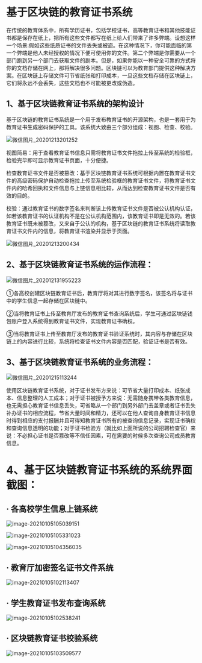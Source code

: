 



# 基于区块链的教育证书系统



​       在传统的教育体系中，所有学历证书，包括学校证书，高等教育证书和其他技能证书都是保存在纸上，把所有这些文件都写在纸上给人们带来了许多弊端。设想这样一个场景:假如这些纸质证书的文件丢失或被盗。在这种情况下，你可能面临的第一个弊端是他人未经授权的情况下便可使用你的文件。第二个弊端是你需要从一个部门跑到另一个部门去获取文件的副本。但是，如果你能以一种安全可靠的方式将你的文档存储在网上，那将解决很多问题。区块链可以为教育部门提供这种解决方案。在区块链上存储文件可节省纸张和打印成本，一旦这些文档存储在区块链上，它们将永远不会丢失，这些文档也不可能被更改或伪造。



## 1、基于区块链教育证书系统的架构设计

基于区块链的教育证书系统是一个用于发布教育证书的开源架构，也是一套用于为教育证书生成密码保护的工具。该系统大致由三个部分组成：视图、检查、校验。  

![微信图片_20201213201252](https://i.loli.net/2020/12/13/UgmIVsaYx7j6TAC.png)

视图简易：用于查看教育证书信息只需将教育证书文件拖拉上传至系统的检验框，检验完毕即可显示教育证书页面，十分便捷。

检查教育证书文件是否被篡改：基于区块链教育证书系统可根据内置在教育证书文件的高级密码保护自动检查拖拉上传至系统检验框的教育证书文件，将教育证书文件内的哈希回执和文件信息与上链信息相比较，从而达到检查教育证书文件是否有效的目的。

校验：通过教育证书的数字签名来判断该上传教育证书文件是否被公认机构认证，如若该教育证书的认证机构不是在公认机构范围内，该教育证书即是无效的。若该教育证书既未被篡改，又来自于公认的机构，基于区块链的教育证书系统将读取教育证书文件内的信息，将教育证书渲染并显示于页面。

![微信图片_20201213200434](https://i.loli.net/2020/12/15/xPD7lUfOpLnvQKe.png)



## 2、基于区块链教育证书系统的运作流程：



![微信图片_202012131955223](https://i.loli.net/2020/12/14/Bmp4CeVgG7qIvMY.png)

①各高校创建区块链教育证书后，教育厅将对其进行数字签名，该签名将与证书中的学生信息一起存储在区块链中。

②当将教育证书上传至教育厅发布的教育证书查询系统后，学生可通过区块链钱包账户登入系统得到教育证书文件，实现教育证书确权。

③当将教育证书上传至教育厅发布的教育证书验证系统时，其内容与存储在区块链上的内容进行比较，系统将检查证书文件内容是否匹配，验证证书是否有效。



## 3、基于区块链教育证书系统的业务流程：

![微信图片_20201215113244](https://i.loli.net/2020/12/15/fEM1niXqA9soRlH.png)

使用区块链教育证书系统，对于证书发布方来说：可节省大量打印成本、纸张成本、信息整理的人工成本；对于证书被授予方来说：无需随身携带各类教育信息，也无需担心教育证书信息丢失，可省略从一个部门到另外部门去盖章或者证书丢失补办证书的相应流程，节省大量时间和精力，还可以在他人查询自身教育证书信息时得到相应的支付报酬并且可得知教育证书所有的被查询信息记录，实现证书确权和查询信息透明的功能；对于证书检验方（就比如上面所说的公司招聘检查官）来说：不必担心证书是否篡改等不信任因素，可在需要的时候多次查询公司成员教育信息。



# 4、基于区块链教育证书系统的系统界面截图：

## · 各高校学生信息上链系统



![image-20210105105039151](https://i.loli.net/2021/01/05/bJ2SIzEil8svY7B.png)

![image-20210105105331023](https://i.loli.net/2021/01/05/uJysVNDhMP5XOb6.png)

![image-20210105104356035](https://i.loli.net/2021/01/05/jEYrhL4KGfdpXAw.png)





## · 教育厅加密签名证书文件系统



![image-20210105102113407](https://i.loli.net/2021/01/05/HRfbkoU5Qj1F7Ta.png)



## · 学生教育证书发布查询系统



![image-20210105102538241](https://i.loli.net/2021/01/05/vCfa8cyRJnimseD.png)



## · 区块链教育证书校验系统



![image-20210105103509577](https://i.loli.net/2021/01/05/hiYIUpyxQ3k2JAO.png)



